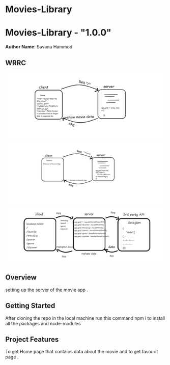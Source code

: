# Movies-Library
# Movies-Library - "1.0.0"

**Author Name**: Savana Hammod

## WRRC
<img src="demo/wrrc.ho.png"/>
<img src="demo/wrrc.fav.png"/>
<img src="demo/wrrcapi.png"/>


## Overview
setting up the server of the movie app .



## Getting Started
<!-- What are the steps that a user must take in order to build this app on their own machine and get it running? -->
After cloning the repo in the local machine run this command npm i to install all the packages and node-modules

## Project Features
<!-- What are the features included in you app -->
To get Home page that contains data about the movie and to get favourit page . 